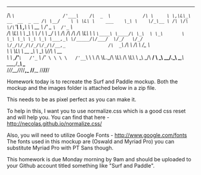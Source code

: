  ____                      ___      ______              __     
/\  _`\                  /'___\    /\  _  \            /\ \    
\ \,\L\_\  __  __  _ __ /\ \__/    \ \ \L\ \    ___    \_\ \   
 \/_\__ \ /\ \/\ \/\`'__\ \ ,__\    \ \  __ \ /' _ `\  /'_` \  
   /\ \L\ \ \ \_\ \ \ \/ \ \ \_/     \ \ \/\ \/\ \/\ \/\ \L\ \ 
   \ `\____\ \____/\ \_\  \ \_\       \ \_\ \_\ \_\ \_\ \___,_\
    \/_____/\/___/  \/_/   \/_/        \/_/\/_/\/_/\/_/\/__,_               
/\  _`\          /\ \    /\ \ /\_ \            
\ \ \L\ \ __     \_\ \   \_\ \\//\ \      __   
 \ \ ,__/'__`\   /'_` \  /'_` \ \ \ \   /'__`\ 
  \ \ \/\ \L\.\_/\ \L\ \/\ \L\ \ \_\ \_/\  __/ 
   \ \_\ \__/.\_\ \___,_\ \___,_\/\____\ \____\
    \/_/\/__/\/_/\/__,_ /\/__,_ /\/____/\/____/




Homework today is to recreate the Surf and Paddle mockup. Both the mockup and the images folder is attached below in a zip file.

This needs to be as pixel perfect as you can make it.

To help in this, I want you to use normalize.css which is a good css reset and will help you. 
You can find that here - http://necolas.github.io/normalize.css/

Also, you will need to utilize Google Fonts - http://www.google.com/fonts
The fonts used in this mockup are (Oswald and Myriad Pro) you can substitute Myriad Pro with PT Sans though.

This homework is due Monday morning by 9am and should be uploaded to your Github account titled something like "Surf and Paddle".
